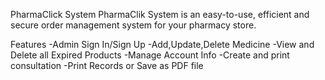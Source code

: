 PharmaClick System
PharmaClik System is an easy-to-use, efficient and secure order management system for your pharmacy store.

Features
-Admin Sign In/Sign Up
-Add,Update,Delete Medicine
-View and Delete all Expired Products
-Manage Account Info
-Create and print consultation
-Print Records or Save as PDF file
